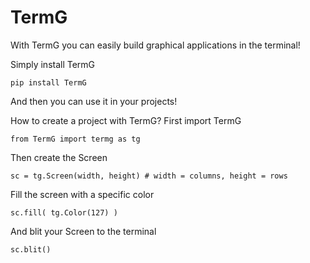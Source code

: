 # TermG

With TermG you can easily build graphical applications in the terminal!

Simply install TermG

`pip install TermG`


And then you can use it in your projects!

How to create a project with TermG?
First import TermG

`from TermG import termg as tg`


Then create the Screen

`sc = tg.Screen(width, height) # width = columns, height = rows`


Fill the screen with a specific color

`sc.fill( tg.Color(127) )`


And blit your Screen to the terminal

`sc.blit()`
